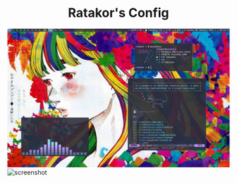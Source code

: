 <h1 align="center">Ratakor's Config</h1>

![screenshot](Pictures/normal.png)
![screenshot](Pictures/2440p.png)

